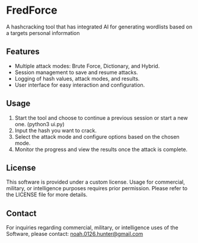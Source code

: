 # FredForce
A hashcracking tool that has integrated AI for generating wordlists based on a targets personal information
## Features
- Multiple attack modes: Brute Force, Dictionary, and Hybrid.
- Session management to save and resume attacks.
- Logging of hash values, attack modes, and results.
- User interface for easy interaction and configuration.

## Usage
1. Start the tool and choose to continue a previous session or start a new one. (python3 ui.py)
2. Input the hash you want to crack.
3. Select the attack mode and configure options based on the chosen mode.
4. Monitor the progress and view the results once the attack is complete.

## License
This software is provided under a custom license. Usage for commercial, military, or intelligence purposes requires prior permission. Please refer to the LICENSE file for more details.

## Contact
For inquiries regarding commercial, military, or intelligence uses of the Software, please contact: noah.0126.hunter@gmail.com
